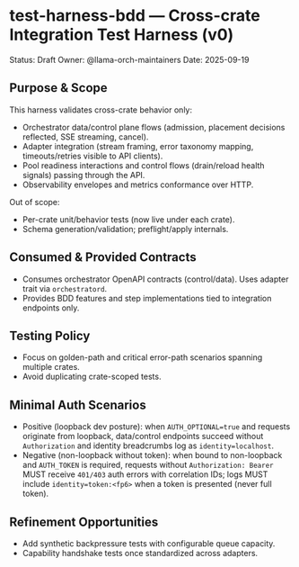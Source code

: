 # test-harness-bdd — Cross-crate Integration Test Harness (v0)

Status: Draft
Owner: @llama-orch-maintainers
Date: 2025-09-19

## Purpose & Scope

This harness validates cross-crate behavior only:
- Orchestrator data/control plane flows (admission, placement decisions reflected, SSE streaming, cancel).
- Adapter integration (stream framing, error taxonomy mapping, timeouts/retries visible to API clients).
- Pool readiness interactions and control flows (drain/reload health signals) passing through the API.
- Observability envelopes and metrics conformance over HTTP.

Out of scope:
- Per-crate unit/behavior tests (now live under each crate).
- Schema generation/validation; preflight/apply internals.

## Consumed & Provided Contracts

- Consumes orchestrator OpenAPI contracts (control/data). Uses adapter trait via `orchestratord`.
- Provides BDD features and step implementations tied to integration endpoints only.

## Testing Policy

- Focus on golden-path and critical error-path scenarios spanning multiple crates.
- Avoid duplicating crate-scoped tests.

## Minimal Auth Scenarios

- Positive (loopback dev posture): when `AUTH_OPTIONAL=true` and requests originate from loopback, data/control endpoints succeed without `Authorization` and identity breadcrumbs log as `identity=localhost`.
- Negative (non-loopback without token): when bound to non-loopback and `AUTH_TOKEN` is required, requests without `Authorization: Bearer` MUST receive `401/403` auth errors with correlation IDs; logs MUST include `identity=token:<fp6>` when a token is presented (never full token).

## Refinement Opportunities

- Add synthetic backpressure tests with configurable queue capacity.
- Capability handshake tests once standardized across adapters.
